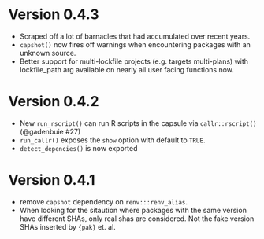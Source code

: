 # Version 0.4.3

* Scraped off a lot of barnacles that had accumulated over recent years.
* `capshot()` now fires off warnings when encountering packages with an unknown source.
* Better support for multi-lockfile projects (e.g. targets multi-plans) with lockfile_path arg available on nearly all user facing functions now.


# Version 0.4.2

  * New `run_rscript()` can run R scripts in the capsule via `callr::rscript()` (@gadenbuie #27)
  * `run_callr()` exposes the `show` option with default to `TRUE`.
  * `detect_depencies()` is now exported

# Version 0.4.1

  * remove `capshot` dependency on `renv:::renv_alias`.
  * When looking for the sitaution where packages with the same version have different SHAs, only real shas are considered. Not the fake version SHAs inserted by `{pak}` et. al.
